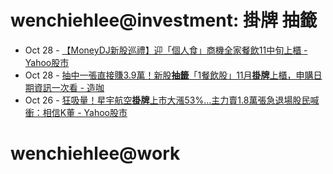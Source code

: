 # wenchiehlee@investment: 掛牌 抽籤 

<!-- rss start -->
- Oct 28 - [【MoneyDJ新股巡禮】迎「個人食」商機全家餐飲11中旬上櫃 - Yahoo股市](https://www.google.com/url?rct=j&sa=t&url=https://tw.stock.yahoo.com/video/moneydj%25E6%2596%25B0%25E8%2582%25A1%25E5%25B7%25A1%25E7%25A6%25AE-%25E8%25BF%258E-%25E5%2580%258B%25E4%25BA%25BA%25E9%25A3%259F-%25E5%2595%2586%25E6%25A9%259F-%25E5%2585%25A8%25E5%25AE%25B6%25E9%25A4%2590%25E9%25A3%25B211%25E4%25B8%25AD%25E6%2597%25AC%25E4%25B8%258A%25E6%25AB%2583-062310897.html&ct=ga&cd=CAIyIGMyMDFhNDU4NzAzY2ViODg6Y29tLnR3OnpoLVRXOlRX&usg=AOvVaw1XRssRj64GrV61x4lPhXwK)
- Oct 28 - [抽中一張直接賺3.9萬！新股<b>抽籤</b>「1餐飲股」11月<b>掛牌</b>上櫃，申購日期資訊一次看 - 造咖](https://www.google.com/url?rct=j&sa=t&url=https://cava.tw/topic/news/253846&ct=ga&cd=CAIyIDAyOWU0YTc5M2ViOGJkZDQ6Y29tLnR3OnpoLVRXOlRX&usg=AOvVaw322gbjKfS1R8heh8MW3X7C)
- Oct 26 - [狂吸量！星宇航空<b>掛牌</b>上市大漲53%...主力賣1.8萬張急退場股民喊衝：相信K董 - Yahoo股市](https://www.google.com/url?rct=j&sa=t&url=https://tw.stock.yahoo.com/news/%25E7%258B%2582%25E5%2590%25B8%25E9%2587%258F-%25E6%2598%259F%25E5%25AE%2587%25E8%2588%25AA%25E7%25A9%25BA%25E6%258E%259B%25E7%2589%258C%25E4%25B8%258A%25E5%25B8%2582%25E5%25A4%25A7%25E6%25BC%25B253-%25E4%25B8%25BB%25E5%258A%259B%25E8%25B3%25A31-8%25E8%2590%25AC%25E5%25BC%25B5%25E6%2580%25A5%25E9%2580%2580%25E5%25A0%25B4-%25E8%2582%25A1%25E6%25B0%2591%25E5%2596%258A%25E8%25A1%259D-143000390.html&ct=ga&cd=CAIyIGMyMDFhNDU4NzAzY2ViODg6Y29tLnR3OnpoLVRXOlRX&usg=AOvVaw3JGfOjMWTeTXmTi08CvUdd)
<!-- rss end -->

# wenchiehlee@work
<!-- _feed1_ start -->
<!-- _feed1_ end -->
